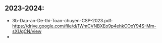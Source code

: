 
## 2023-2024:
* 3b-Dap-an-De-thi-Toan-chuyen-CSP-2023.pdf: https://drive.google.com/file/d/1WmCVNBXEo9p4ehkCOoY94S-Mm-sXUgCN/view
* 




